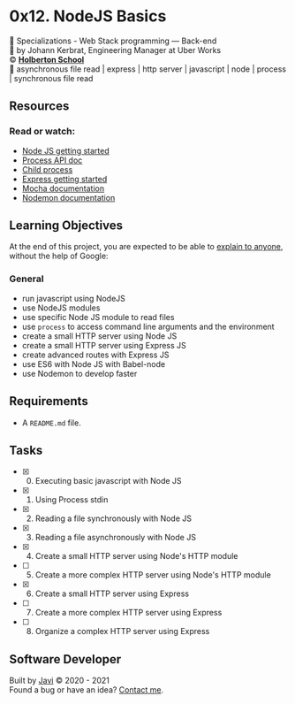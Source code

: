# 0x12. NodeJS Basics
:open_file_folder: Specializations - Web Stack programming ― Back-end  
:bust_in_silhouette: by Johann Kerbrat, Engineering Manager at Uber Works  
:copyright: **[Holberton School](https://www.holbertonschool.com/)**  
:bookmark: asynchronous file read | express | http server | javascript | node | process | synchronous file read

## Resources
### Read or watch:
* [Node JS getting started](https://nodejs.org/en/docs/guides/getting-started-guide/)
* [Process API doc](https://node.readthedocs.io/en/latest/api/process/)
* [Child process](https://nodejs.org/api/child_process.html)
* [Express getting started](https://expressjs.com/en/starter/installing.html)
* [Mocha documentation](https://mochajs.org/)
* [Nodemon documentation](https://github.com/remy/nodemon#nodemon)

## Learning Objectives
At the end of this project, you are expected to be able to [explain to anyone](https://fs.blog/2012/04/feynman-technique/), without the help of Google:
### General
* run javascript using NodeJS
* use NodeJS modules
* use specific Node JS module to read files
* use ```process``` to access command line arguments and the environment
* create a small HTTP server using Node JS
* create a small HTTP server using Express JS
* create advanced routes with Express JS
* use ES6 with Node JS with Babel-node
* use Nodemon to develop faster

## Requirements
* A ```README.md``` file.

## Tasks
* [x] 0. Executing basic javascript with Node JS
* [x] 1. Using Process stdin
* [x] 2. Reading a file synchronously with Node JS
* [x] 3. Reading a file asynchronously with Node JS
* [x] 4. Create a small HTTP server using Node's HTTP module
* [ ] 5. Create a more complex HTTP server using Node's HTTP module
* [x] 6. Create a small HTTP server using Express
* [ ] 7. Create a more complex HTTP server using Express
* [ ] 8. Organize a complex HTTP server using Express

## Software Developer
Built by [Javi](https://github.com/javi0b01) :copyright: 2020 - 2021  
Found a bug or have an idea? [Contact me](https://www.linkedin.com/in/javi0b01/).
